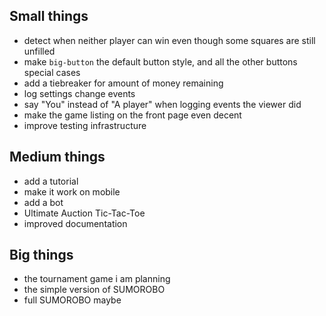 ## Small things
- detect when neither player can win even though some squares are still unfilled
- make `big-button` the default button style, and all the other buttons special cases
- add a tiebreaker for amount of money remaining
- log settings change events
- say "You" instead of "A player" when logging events the viewer did
- make the game listing on the front page even decent
- improve testing infrastructure

## Medium things
- add a tutorial
- make it work on mobile
- add a bot
- Ultimate Auction Tic-Tac-Toe
- improved documentation

## Big things
- the tournament game i am planning
- the simple version of SUMOROBO
- full SUMOROBO maybe